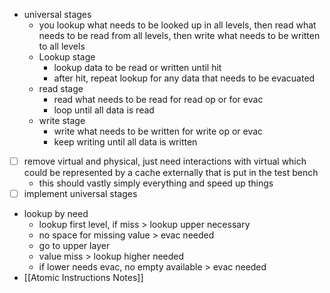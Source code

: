 - universal stages
	- you lookup what needs to be looked up in all levels, then read what needs to be read from all levels, then write what needs to be written to all levels
	- Lookup stage
		- lookup data to be read or written until hit
		- after hit, repeat lookup for any data that needs to be evacuated
	- read stage
		- read what needs to be read for read op or for evac
		- loop until all data is read
	- write stage
		- write what needs to be written for write op or evac
		- keep writing until all data is written
- [ ] remove virtual and physical, just need interactions with virtual which could be represented by a cache externally that is put in the test bench
	- this should vastly simply everything and speed up things
- [ ] implement universal stages
- lookup by need
	- lookup first level, if miss > lookup upper necessary
	- no space for missing value > evac needed
	- go to upper layer
	- value miss > lookup higher needed
	- if lower needs evac, no empty available > evac needed
- [[Atomic Instructions Notes]]